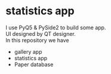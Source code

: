 # statistics app
I use PyQ5 & PySide2 to build some app. <br>
UI designed by QT designer.<br>
In this repository we have
* gallery app
* statistics app
* Paper  database
